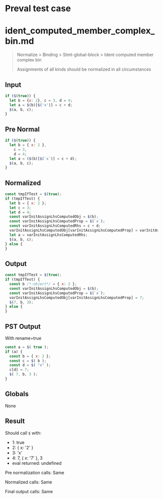 # Preval test case

# ident_computed_member_complex_bin.md

> Normalize > Binding > Stmt-global-block > Ident computed member complex bin
>
> Assignments of all kinds should be normalized in all circumstances

## Input

`````js filename=intro
if ($(true)) {
  let b = {x: 2}, c = 3, d = 4;
  let a = $(b)[$('x')] = c + d;
  $(a, b, c);
}
`````

## Pre Normal


`````js filename=intro
if ($(true)) {
  let b = { x: 2 },
    c = 3,
    d = 4;
  let a = ($(b)[$(`x`)] = c + d);
  $(a, b, c);
}
`````

## Normalized


`````js filename=intro
const tmpIfTest = $(true);
if (tmpIfTest) {
  let b = { x: 2 };
  let c = 3;
  let d = 4;
  const varInitAssignLhsComputedObj = $(b);
  const varInitAssignLhsComputedProp = $(`x`);
  const varInitAssignLhsComputedRhs = c + d;
  varInitAssignLhsComputedObj[varInitAssignLhsComputedProp] = varInitAssignLhsComputedRhs;
  let a = varInitAssignLhsComputedRhs;
  $(a, b, c);
} else {
}
`````

## Output


`````js filename=intro
const tmpIfTest = $(true);
if (tmpIfTest) {
  const b /*:object*/ = { x: 2 };
  const varInitAssignLhsComputedObj = $(b);
  const varInitAssignLhsComputedProp = $(`x`);
  varInitAssignLhsComputedObj[varInitAssignLhsComputedProp] = 7;
  $(7, b, 3);
} else {
}
`````

## PST Output

With rename=true

`````js filename=intro
const a = $( true );
if (a) {
  const b = { x: 2 };
  const c = $( b );
  const d = $( "x" );
  c[d] = 7;
  $( 7, b, 3 );
}
`````

## Globals

None

## Result

Should call `$` with:
 - 1: true
 - 2: { x: '2' }
 - 3: 'x'
 - 4: 7, { x: '7' }, 3
 - eval returned: undefined

Pre normalization calls: Same

Normalized calls: Same

Final output calls: Same
